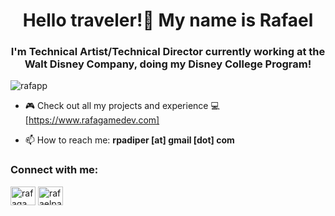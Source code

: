 <h1 align="center">Hello traveler!🤠 My name is Rafael</h1>
<h3 align="center">I'm Technical Artist/Technical Director currently working at the Walt Disney Company, doing my Disney College Program!</h3>

<p align="left"> <img src="https://komarev.com/ghpvc/?username=rafapp&label=Profile%20views&color=0e75b6&style=flat" alt="rafapp" /> </p>

- 🎮 Check out all my projects and experience 💻 [https://www.rafagamedev.com]

- 📫 How to reach me: **rpadiper [at] gmail [dot] com**

<h3 align="left">Connect with me:</h3>
<p align="left">
<a href="https://twitter.com/rafagamedev" target="blank"><img align="center" src="https://raw.githubusercontent.com/rahuldkjain/github-profile-readme-generator/master/src/images/icons/Social/twitter.svg" alt="rafagamedev" height="30" width="40" /></a>
<a href="https://linkedin.com/in/rafaelpadillaperez" target="blank"><img align="center" src="https://raw.githubusercontent.com/rahuldkjain/github-profile-readme-generator/master/src/images/icons/Social/linked-in-alt.svg" alt="rafaelpadillaperez" height="30" width="40" /></a>
</p>
